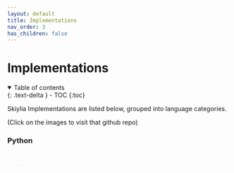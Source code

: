 ```yaml
---
layout: default
title: Implementations
nav_order: 3
has_children: false
---
```


<style>
  .zoom {
    transition: transform .2s;
    margin: auto;
  }
  .zoom:hover {
    transform: scale(1.2);
  }
  .slide-in {
    opacity: 0;
    animation-name: fade-in-top;
    animation-duration: 1s;
    animation-timing-function: ease;
    animation-iteration-count: 1;
    animation-fill-mode: forwards;
  }
  @keyframes fade-in-top {
    0%{
      -webkit-transform: translateY(-50px);
      transform: translateY(-50px);
      opacity: 0;
    }
    100%{
      -webkit-transform: translateY(0);
      transform: translateY(0);
      opacity: 1;
    }
  }
</style>

# Implementations

<details open markdown="block">
  <summary>
    Table of contents
  </summary>
  {: .text-delta }
- TOC
{:toc}
</details>

Skiylia Implementations are listed below, grouped into language categories.

(Click on the images to visit that github repo)

### Python

<div class="slide-in" style="display:flex; overflow:initial;">
  <a href="https://github.com/Skiylia-Lang/PySkiylia" style="width: 50%; margin:auto;" class="zoom">
    <img src="https://repository-images.githubusercontent.com/349156513/8620e100-9423-11eb-830a-858a39150e2c"/>
  </a>
  <div style="width: 40%; padding:1%">
    <p class="slide-in" style="animation-delay: .25s;">
      <a href="https://github.com/SK1Y101">
        <img src="https://img.shields.io/badge/Author-SK1Y101-lightgrey?style=for-the-badge"/>
      </a>
    </p>
    <p class="slide-in" style="animation-delay: .2s;">
      <img src="https://badges.pufler.dev/updated/Skiylia-Lang/PySkiylia?style=for-the-badge"/>
    </p>
    <p class="slide-in" style="animation-delay: .15s;">
      <a href="https://github.com/Skiylia-Lang/PySkiylia/releases">
        <img src="https://img.shields.io/github/v/release/Skiylia-Lang/PySkiylia?include_prereleases&style=for-the-badge"/>
        </a>
    </p>
    <p class="slide-in" style="animation-delay: .1s;">
      <img src="https://img.shields.io/github/license/Skiylia-Lang/PySkiylia?style=for-the-badge"/>
    </p>
  </div>
</div>
